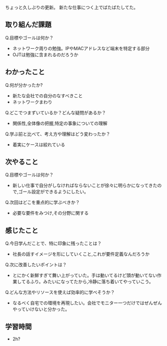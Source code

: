 ちょっと久しぶりの更新。
新たな仕事につく上でばたばたしてた。

## 取り組んだ課題
Q.目標やゴールは何か？  
+ ネットワーク周りの勉強。IPやMACアドレスなど端末を特定する部分
+ OJTは勉強に含まれるのだろうか

## わかったこと
Q.何が分かったか?  
+ 新たな会社での自分のなすべきこと
+ ネットワークまわり

Q.どこでつまずいているか？どんな疑問があるか？
+ 関係性,全体像の把握,特定の事象についての理解

Q.学ぶ前と比べて、考え方や理解はどう変わったか？
+ 着実にケースは絞れている

## 次やること
Q.目標やゴールは何か？  
+ 新しい仕事で自分がしなければならないことが徐々に明らかになってきたので,ゴール設定ができるようにしたい。


Q.次回はどこを重点的に学ぶべきか？  
+ 必要な要件をみつけ,その分野に関する


## 感じたこと
Q.今日学んだことで、特に印象に残ったことは？  
+ 社長の話すイメージを形にしていくこと,これが要件定義なんだろうか


Q.次に改善したいポイントは？  
+ とにかく新鮮すぎて舞い上がっていた。手は動いてるけど頭が動いてない作業してるふり。みたいになってたから,冷静に落ち着いてやっていこう。


Q.どんな方法やリソースを使えば効率的に学べそうか？
+ なるべく自宅での環境を再現したい。会社でモニター一つだけではぜんぜんやっていけないと分かった。


## 学習時間
+ 2h?
